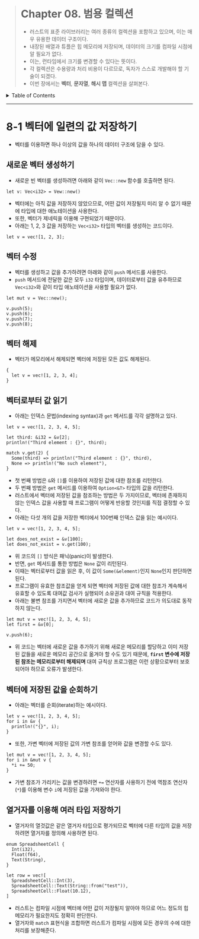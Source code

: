 <!-- omit in toc -->

> # Chapter 08. 범용 컬렉션
>
> - 러스트의 표준 라이브러리는 여러 종류의 컬렉션을 포함하고 있으며, 이는 매우 유용한 데이터 구조이다.
> - 내장된 배열과 튜플은 힙 메모리에 저장되며, 데이터의 크기를 컴파일 시점에 알 필요가 없다.
> - 이는, 런타임에서 크기를 변경할 수 있다는 뜻이다.
> - 각 컬렉션은 수용량과 처리 비용이 다르므로, 독자가 스스로 개발해야 할 기술이 되겠다.
> - 이번 장에서는 **벡터**, **문자열**, **해시 맵** 컬렉션을 살펴본다.

<details>
<summary>Table of Contents</summary>

- [8-1 벡터에 일련의 값 저장하기](#8-1-벡터에-일련의-값-저장하기)
  - [새로운 벡터 생성하기](#새로운-벡터-생성하기)
  - [벡터 수정](#벡터-수정)
  - [벡터 해제](#벡터-해제)
  - [벡터로부터 값 읽기](#벡터로부터-값-읽기)
  - [벡터에 저장된 값을 순회하기](#벡터에-저장된-값을-순회하기)
  - [열거자를 이용해 여러 타입 저장하기](#열거자를-이용해-여러-타입-저장하기)

</details>

---

# 8-1 벡터에 일련의 값 저장하기

- 벡터를 이용하면 하나 이상의 값을 하나의 데이터 구조에 담을 수 있다.

## 새로운 벡터 생성하기

- 새로운 빈 벡터를 생성하려면 아래와 같이 `Vec::new` 함수를 호출하면 된다.

```
let v: Vec<i32> = Vew::new()
```

- 벡터에는 아직 값을 저장하지 않았으므로, 어떤 값이 저장될지 미리 알 수 없기 때문에 타입에 대한 애노테이션을 사용한다.
- 또한, 벡터가 제네릭을 이용해 구현되었기 때문이다.
- 아래는 1, 2, 3 값을 저장하는 `Vec<i32>` 타입의 벡터를 생성하는 코드이다.

```
let v = vec![1, 2, 3];
```

## 벡터 수정

- 벡터를 생성하고 값을 추가하려면 아래와 같이 `push` 메서드를 사용한다.
- `push` 메서드에 전달한 값은 모두 `i32` 타입이며, 데이터로부터 값을 유추하므로 `Vec<i32>`와 같이 타입 애노테이션을 사용할 필요가 없다.

```
let mut v = Vec::new();

v.push(5);
v.push(6);
v.push(7);
v.push(8);
```

## 벡터 해제

- 벡터가 메모리에서 해제되면 벡터에 저장된 모든 값도 해제된다.

```
{
  let v = vec![1, 2, 3, 4];
}
```

## 벡터로부터 값 읽기

- 아래는 인덱스 문법(indexing syntax)과 `get` 메서드를 각각 설명하고 있다.

```
let v = vec![1, 2, 3, 4, 5];

let third: &i32 = &v[2];
println!("Third element : {}", third);

match v.get(2) {
  Some(third) => println!("Third element : {}", third),
  None => println!("No such element"),
}
```

- 첫 번째 방법은 `&`와 `[]`를 이용하여 저장된 값에 대한 참조를 리턴한다.
- 두 번째 방법은 `get` 메서드를 이용하여 `Option<&T>` 타입의 값을 리턴한다.
- 러스트에서 벡터에 저장된 값을 참조하는 방법은 두 가지이므로, 벡터에 존재하지 않는 인덱스 값을 사용할 때 프로그램이 어떻게 반응할 것인지를 직접 결정할 수 있다.
- 아래는 다섯 개의 값을 저장한 벡터에서 100번째 인덱스 값을 읽는 예시이다.

```
let v = vec![1, 2, 3, 4, 5];

let does_not_exist = &v[100];
let does_not_exist = v.get(100);
```

- 위 코드의 `[]` 방식은 패닉(panic)이 발생한다.
- 반면, `get` 메서드를 통한 방법은 `None` 값이 리턴된다.
- 이때는 벡터로부터 값을 읽은 후, 이 값이 `Some(&element)`인지 `None`인지 판단하면 된다.
- 프로그램이 유효한 참조값을 얻게 되면 벡터에 저장된 값에 대한 참조가 계속해서 유효할 수 있도록 대여값 검사가 실행되어 소유권과 대여 규칙을 적용한다.
- 아래는 불변 참조를 가지면서 벡터에 새로운 값을 추가하므로 코드가 의도대로 동작하지 않는다.

```
let mut v = vec![1, 2, 3, 4, 5];
let first = &v[0];

v.push(6);
```

- 위 코드는 벡터에 새로운 값을 추가하기 위해 새로운 메모리를 할당하고 이미 저장된 값들을 새로운 메모리 공간으로 옮겨야 할 수도 있기 때문에, **`first` 변수에 저장된 참조는 메모리로부터 해제되며** 대여 규칙상 프로그램은 이런 상황으로부터 보호되어야 하므로 오류가 발생한다.

## 벡터에 저장된 값을 순회하기

- 아래는 벡터를 순회(iterate)하는 예시이다.

```
let v = vec![1, 2, 3, 4, 5];
for i in &v {
  println!("{}", i);
}
```

- 또한, 가변 벡터에 저장된 값의 가변 참조를 얻어와 값을 변경할 수도 있다.

```
let mut v = vec![1, 2, 3, 4, 5];
for i in &mut v {
  *i += 50;
}
```

- 가변 참조가 가리키는 값을 변경하려면 `+=` 연산자를 사용하기 전에 역참조 연산자(`*`)를 이용해 변수 `i`에 저장된 값을 가져와야 한다.

## 열거자를 이용해 여러 타입 저장하기

- 열거자의 열것값은 같은 열거자 타입으로 평가되므로 벡터에 다른 타입의 값을 저장하려면 열거자를 정의해 사용하면 된다.

```
enum SpreadsheetCell {
  Int(i32),
  Float(f64),
  Text(String),
}

let row = vec![
  SpreadsheetCell::Int(3),
  SpreadsheetCell::Text(String::from("test")),
  SpreadsheetCell::Float(10.12),
]
```

- 러스트는 컴파일 시점에 벡터에 어떤 값이 저장될지 알아야 하므로 어느 정도의 힙 메모리가 필요한지도 정확히 판단한다.
- 열거자와 `match` 표현식을 조합하면 러스트가 컴파일 시점에 모든 경우의 수에 대한 처리를 보장해준다.
